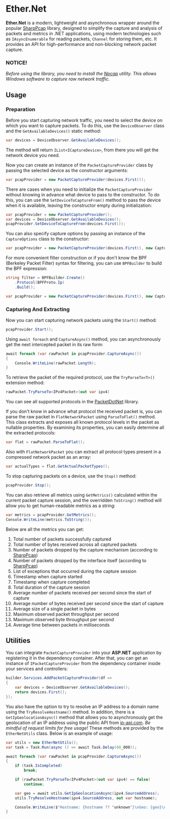 # Ether.Net
**Ether.Net** is a modern, lightweight and asynchronous wrapper around the popular [SharpPcap](https://github.com/dotpcap/sharppcap) library, designed to simplify the capture and analysis of packets and metrics in .NET applications, using modern technologies such as `IAsyncEnumerable` for reading packets, `Channel` for storing them, etc. It provides an API for high-performance and non-blocking network packet capture.

### NOTICE!
*Before using the library, you need to install the [Npcap](https://npcap.com/) utility. This allows Windows software to capture raw network traffic.*

## Usage
### Preparation
Before you start capturing network traffic, you need to select the device on which you want to capture packets. To do this, use the `DeviceObserver` class and the `GetAvailableDevices()` static method:
```csharp
var devices = DeviceObserver.GetAvailableDevices();
```
The method will return `IList<ICaptureDevice>`, from there you will get the network device you need.

Now you can create an instance of the `PacketCaptureProvider` class by passing the selected device as the constructor arguments:
```csharp
var pcapProvider = new PacketCaptureProvider(devices.First());
```

There are cases when you need to initialize the `PacketCaptureProvider` without knowing in advance what device to pass to the constructor. To do this, you can use the `SetDeviceToCaptureFrom()` method to pass the device when it is available, leaving the constructor empty during initialization:
```csharp
var pcapProvider = new PacketCaptureProvider();
var devices = DeviceObserver.GetAvailableDevices();
pcapProvider.SetDeviceToCaptureFrom(devices.First());
```

You can also specify capture options by passing an instance of the `CaptureOptions` class to the constructor:
```csharp
var pcapProvider = new PacketCaptureProvider(devices.First(), new CaptureOptions { Filter = string.Empty, Promiscuous = true, ReadTimeoutMs = 1000 });
```

For more convenient filter construction or if you don't know the BPF (Berkeley Packet Filter) syntax for filtering, you can use `BPFBuilder` to build the BPF expression:
```csharp
string filter = BPFBuilder.Create()
    .Protocol(BPFProto.Ip)
    .Build();

var pcapProvider = new PacketCaptureProvider(devices.First(), new CaptureOptions { Filter = filter });
```

### Capturing And Extracting
Now you can start capturing network packets using the `Start()` method:
```csharp
pcapProvider.Start();
```

Using `await foreach` and `CaptureAsync()` method, you can asynchronously get the next intercepted packet in its raw form:
```csharp
await foreach (var rawPacket in pcapProvider.CaptureAsync())
{
    Console.WriteLine(rawPacket.Length);
}
```

To retrieve the packet of the required protocol, use the `TryParseTo<T>()` extension method:
```csharp
rawPacket.TryParseTo<IPv4Packet>(out var ipv4)
```

You can see all supported protocols in the [PacketDotNet](https://github.com/dotpcap/packetnet) library.

If you don't know in advance what protocol the received packet is, you can parse the raw packet in `FlatNetworkPacket` using `ParseToFlat()` method.
This class extracts and exposes all known protocol levels in the packet as nullable properties. By examining its properties, you can easily determine all the extracted protocols:
```csharp
var flat = rawPacket.ParseToFlat();
```
Also with `FlatNetworkPacket` you can extract all protocol types present in a compressed network packet as an array:
```csharp
var actualTypes = flat.GetActualPacketTypes();
```

To stop capturing packets on a device, use the `Stop()` method:
```csharp
pcapProvider.Stop();
```

You can also retrieve all metrics using `GetMetrics()` calculated within the current packet capture session, and the overridden `ToString()` method will allow you to get human-readable metrics as a string:
```csharp
var metrics = pcapProvider.GetMetrics();
Console.WriteLine(metrics.ToString());
```
Below are all the metrics you can get:
1. Total number of packets successfully captured
2. Total number of bytes received across all captured packets
3. Number of packets dropped by the capture mechanism (according to [SharpPcap](https://github.com/dotpcap/sharppcap))
4. Number of packets dropped by the interface itself (according to [SharpPcap](https://github.com/dotpcap/sharppcap))
5. List of exceptions that occurred during the capture session
6. Timestamp when capture started
7. Timestamp when capture completed
8. Total duration of the capture session
9. Average number of packets received per second since the start of capture
10. Average number of bytes received per second since the start of capture
11. Average size of a single packet in bytes
12. Maximum observed packet throughput per second
13. Maximum observed byte throughput per second
14. Average time between packets in milliseconds

## Utilities
You can integrate `PacketCaptureProvider` into your **ASP.NET** application by registering it in the dependency container. After that, you can get an instance of `IPacketCaptureProvider` from the dependency container inside your services and controllers:
```csharp
builder.Services.AddPacketCaptureProvider(df =>
{
    var devices = DeviceObserver.GetAvailableDevices();
    return devices.First();
});
```

You also have the option to try to resolve an IP address to a domain name using the `TryResolveHostname()` method.
In addition, there is a `GetIpGeolocationAsync()` method that allows you to asynchronously get the geolocation of an IP address using the public API from [ip-api.com](https://ip-api.com/). *Be mindful of request limits for free usage!* These methods are provided by the `EtherNetUtils` class. Below is an example of usage:
```csharp
var utils = new EtherNetUtils();
var task = Task.Run(async () => await Task.Delay(60_000));

await foreach (var rawPacket in pcapProvider.CaptureAsync())
{
    if (task.IsCompleted) 
        break;

    if (rawPacket.TryParseTo<IPv4Packet>(out var ipv4) == false)
        continue;

    var geo = await utils.GetIpGeolocationAsync(ipv4.SourceAddress);
    utils.TryResolveHostname(ipv4.SourceAddress, out var hostname);

    Console.WriteLine($"Hostname: {hostname ?? "unknown"}\nGeo: {geo}\n");
}
```
